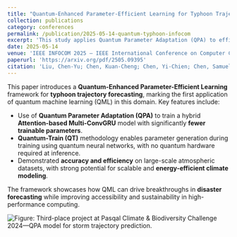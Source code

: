 ```yaml
---
title: "Quantum-Enhanced Parameter-Efficient Learning for Typhoon Trajectory Forecasting"
collection: publications
category: conferences
permalink: /publication/2025-05-14-quantum-typhoon-infocom
excerpt: 'This study applies Quantum Parameter Adaptation (QPA) to efficiently train a typhoon trajectory forecasting model using hybrid quantum-classical learning.'
date: 2025-05-14
venue: 'IEEE INFOCOM 2025 – IEEE International Conference on Computer Communications'
paperurl: 'https://arxiv.org/pdf/2505.09395'
citation: 'Liu, Chen-Yu; Chen, Kuan-Cheng; Chen, Yi-Chien; Chen, Samuel Yen-Chi; Huang, Wei-Hao; Huang, Wei-Jia; &amp; Chang, Yen-Jui. (2025). &quot;Quantum-Enhanced Parameter-Efficient Learning for Typhoon Trajectory Forecasting.&quot; <i>Proceedings of IEEE INFOCOM 2025 – IEEE International Conference on Computer Communications</i>.'
---
```


This paper introduces a **Quantum-Enhanced Parameter-Efficient Learning** framework for **typhoon trajectory forecasting**, marking the first application of quantum machine learning (QML) in this domain. Key features include:

* Use of **Quantum Parameter Adaptation (QPA)** to train a hybrid **Attention-based Multi-ConvGRU** model with significantly **fewer trainable parameters**.  
* **Quantum-Train (QT)** methodology enables parameter generation during training using quantum neural networks, with no quantum hardware required at inference.  
* Demonstrated **accuracy and efficiency** on large-scale atmospheric datasets, with strong potential for scalable and **energy-efficient climate modeling**.

The framework showcases how QML can drive breakthroughs in **disaster forecasting** while improving accessibility and sustainability in high-performance computing.

![Figure: Third-place project at Pasqal Climate & Biodiversity Challenge 2024—QPA model for storm trajectory prediction.](https://louisanity.github.io/images/typhon_trajectory.jpeg)
